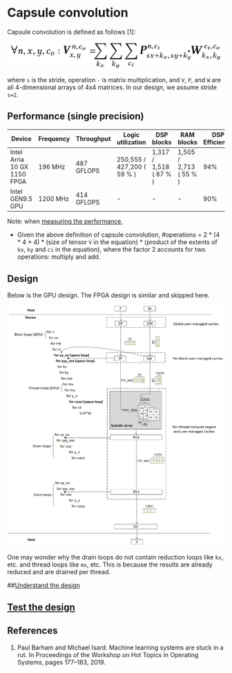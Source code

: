 # Capsule convolution

Capsule convolution is defined as follows [1]:

![capsule-original-equation](figures/capsule-equation.png)

where `s` is the stride, operation `·` is matrix multiplication, and `V`, `P`, and `W` are all 4-dimensional arrays of 4x4 matrices.  In our design, we assume  stride `s=2`.  

## Performance (single precision)

| Device | Frequency | Throughput | Logic utilization | DSP blocks | RAM blocks | DSP Efficiency |
| ------ | --------- | ------ | --------- | ---- | ----- | -------------- |
| Intel Arria 10 GX 1150 FPGA | 196 MHz | 487 GFLOPS | 250,555 / 427,200 ( 59 % ) | 1,317 / 1,518 ( 87 % ) | 1,505 / 2,713 ( 55 % ) | 94%  |
| Intel GEN9.5 GPU | 1200 MHz | 414 GFLOPS | - | - | - | 90%   |

Note:  when [measuring the performance](../README.md#Performance-metrics),

- Given the above definition of capsule convolution, #operations =  2 * (4 * 4 * 4) * (size of tensor `V` in the equation) * (product of the extents of `kx`, `ky` and `ci` in the equation), where the factor 2 accounts for two operations: multiply and add.

## Design

Below is the GPU design. The FPGA design is similar and skipped here.

![Design](figures/capsule-design.png)

One may wonder why the drain loops do not contain reduction loops like `kx`, etc. and thread loops like `mx`, etc. This is because the results are already reduced and are drained per thread. 

##[Understand the design](../README.md#how-to-understand-a-design)

## [Test the design](../../../../README.md#Performance-tests)

## References

1. Paul Barham and Michael Isard. Machine learning systems are stuck in a rut. In Proceedings of the Workshop on Hot Topics in Operating Systems, pages 177–183, 2019.  
